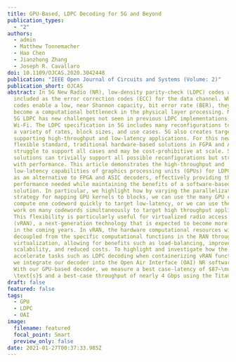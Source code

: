 ```yaml
---
title: GPU-Based, LDPC Decoding for 5G and Beyond
publication_types:
  - "2"
authors:
  - admin
  - Matthew Tonnemacher
  - Hao Chen
  - Jianzhong Zhang
  - Joseph R. Cavallaro
doi: 10.1109/OJCAS.2020.3042448
publication: "IEEE Open Journal of Circuits and Systems (Volume: 2)"
publication_short: OJCAS
abstract: In 5G New Radio (NR), low-density parity-check (LDPC) codes are
  included as the error correction codes (ECC) for the data channel. While LDPC
  codes enable a low, near Shannon capacity, bit error rate (BER), they also
  become a computational bottleneck in the physical layer processing. Moreover,
  5G LDPC has new challenges not seen in previous LDPC implementations, such as
  Wi-Fi. The LDPC specification in 5G includes many reconfigurations to support
  a variety of rates, block sizes, and use cases. 5G also creates targets for
  supporting high-throughput and low-latency applications. For this new,
  flexible standard, traditional hardware-based solutions in FGPA and ASIC may
  struggle to support all cases and may be cost-prohibitive at scale. Software
  solutions can trivially support all possible reconfigurations but struggle
  with performance. This article demonstrates the high-throughput and
  low-latency capabilities of graphics processing units (GPUs) for LDPC decoding
  as an alternative to FPGA and ASIC decoders, effectively providing the high
  performance needed while maintaining the benefits of a software-based
  solution. In particular, we highlight how by varying the parallelization
  strategy for mapping GPU kernels to blocks, we can use the many GPU cores to
  compute one codeword quickly to target low-latency, or we can use the cores to
  work on many codewords simultaneously to target high throughput applications.
  This flexibility is particularly useful for virtualized radio access networks
  (vRAN), a next-generation technology that is expected to become more prominent
  in the coming years. In vRAN, the hardware computational resources will become
  decoupled from the specific computational functions in the RAN through
  virtualization, allowing for benefits such as load-balancing, improved
  scalability, and reduced costs. To highlight and investigate how the GPU can
  accelerate tasks such as LDPC decoding when containerizing vRAN functionality,
  we integrate our decoder into the Open Air Interface (OAI) NR software stack.
  With our GPU-based decoder, we measure a best case-latency of $87~\mu
  \text{s}$ and a best-case throughput of nearly 4 Gbps using the Titan RTX GPU.
draft: false
featured: false
tags:
  - GPU
  - LDPC
  - OAI
image:
  filename: featured
  focal_point: Smart
  preview_only: false
date: 2021-01-27T00:37:33.985Z
---
```


